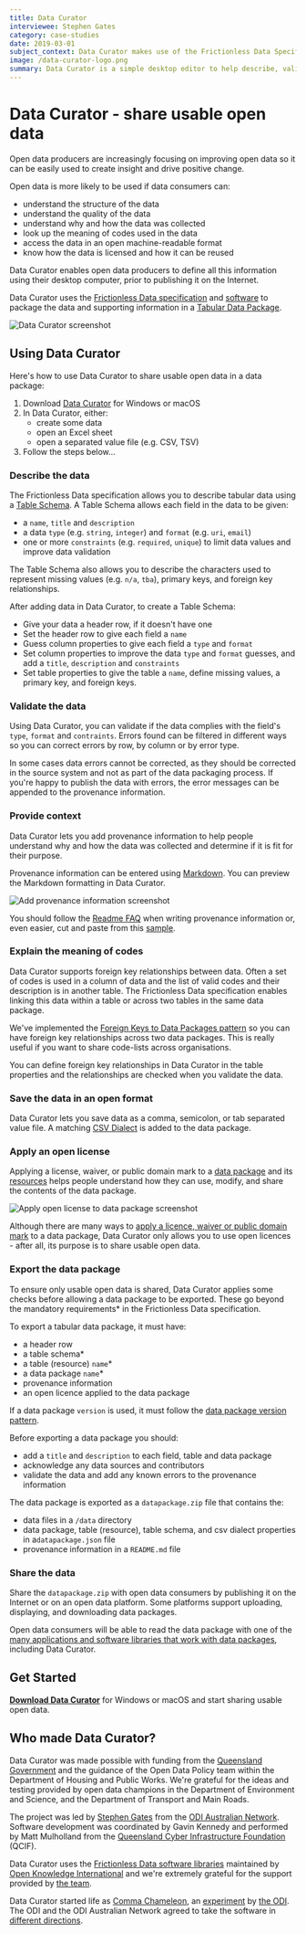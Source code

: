 ```yaml
---
title: Data Curator
interviewee: Stephen Gates
category: case-studies
date: 2019-03-01
subject_context: Data Curator makes use of the Frictionless Data Specifications to allow users to define information about their data using their desktop computer, prior to publishing it on the Internet
image: /data-curator-logo.png
summary: Data Curator is a simple desktop editor to help describe, validate, and share usable open data.
---
```


# Data Curator - share usable open data

Open data producers are increasingly focusing on improving open data so  it can be easily used to create insight and drive positive change.

Open data is more likely to be used if data consumers can:

-   understand the structure of the data
-   understand the quality of the data
-   understand why and how the data was collected
-   look up the meaning of codes used in the data
-   access the data in an open machine-readable format
-   know how the data is licensed and how it can be reused

Data Curator enables open data producers to define all this information using their desktop computer, prior to publishing it on the Internet.

Data Curator uses the [Frictionless Data specification](/specs/) and [software](/software/ "Frictionless Data platforms, applications, and software libraries") to package the data and supporting information in a [Tabular Data Package](/specs/tabular-data-package/ "Tabular Data Package specification").

![Data Curator screenshot](./data-curator.png)

## Using Data Curator

Here's how to use Data Curator to share usable open data in a data package:

1. Download [Data Curator](https://github.com/ODIQueensland/data-curator/releases/latest "Download Data Curator for Windows or macOS") for Windows or macOS
2. In Data Curator, either:
   - create some data
   - open an Excel sheet
   - open a separated value file (e.g. CSV, TSV)
4. Follow the steps below...

### Describe the data

The Frictionless Data specification allows you to describe tabular data using a [Table Schema](/specs/table-schema/ "Table Schema specification").  A Table Schema allows each field in the data to be given:
- a `name`, `title` and `description`
- a data `type` (e.g. `string`, `integer`) and `format` (e.g. `uri`, `email`) 
- one or more `constraints` (e.g. `required`, `unique`) to limit data values and improve data validation

The Table Schema also allows you to describe the characters used to represent missing values (e.g. `n/a`, `tba`), primary keys, and foreign key relationships.

After adding data in Data Curator, to create a Table Schema:

- Give your data a header row, if it doesn't have one
- Set the header row to give each field a `name`
- Guess column properties to give each field a  `type` and `format`
- Set column properties to improve the data `type` and `format` guesses, and add a `title`, `description` and `constraints` 
- Set table properties to give the table a `name`,  define missing values, a primary key, and foreign keys.

### Validate the data

Using Data Curator, you can validate if the data complies with the field's `type`, `format` and `contraints`. Errors found can be filtered in different ways so you can correct errors by row, by column or by error type. 

In some cases data errors cannot be corrected, as they should be corrected in the source system and not as part of the data packaging process. If you're happy to publish the data with errors, the error messages can be appended to the provenance information.

### Provide context

Data Curator lets you add provenance information to help people understand why and how the data was collected and determine if it is fit for their purpose. 

Provenance information can be entered using [Markdown](http://commonmark.org "Markdown specification"). You can preview the Markdown formatting in Data Curator.  

![Add provenance information screenshot](./data-curator-2.png)

You should follow the [Readme FAQ](/docs/publish-faq/#readme "Publishing Data Packages - FAQ") when writing provenance information or, even easier, cut and paste from this [sample](https://github.com/ODIQueensland/data-curator/blob/develop/test/features/tools/sample-provenance-information.md "Sample Provenance Information Markdown file on GitHub").

### Explain the meaning of codes

Data Curator supports foreign key relationships between data. Often a set of codes is used in a column of data and the list of valid codes and their description is in another table. The Frictionless Data specification enables linking this data within a table or across two tables in the same data package. 

We've implemented the [Foreign Keys to Data Packages pattern](/specs/patterns/#table-schema:-foreign-keys-to-data-packages "The Foreign Keys to Data Packages pattern") so you can have foreign key relationships across two data packages. This is really useful if you want to share code-lists across organisations.

You can define foreign key relationships in Data Curator in the table properties and the relationships are checked when you validate the data.

### Save the data in an open format

Data Curator lets you save data as a comma, semicolon, or tab separated value file. A matching [CSV Dialect](/specs/csv-dialect/ "The CSV Dialect specification") is added to the data package.

### Apply an open license 

Applying a license, waiver, or public domain mark to a [data package](/specs/data-package/#licenses "The licenses property in the Data Package specification") and its [resources](/specs/data-resource/#optional-properties "The licenses property in the Data Resource specification") helps people understand how they can use, modify, and share the contents of the data package.

![Apply open license to data package screenshot](./data-curator-3.png)

Although there are many ways to [apply a licence, waiver or public domain mark](/docs/applying-licenses/ "Guide to applying licenses, waivers or public domain marks to data packages") to a data package, Data Curator only allows you to use open licences - after all, its purpose is to share usable open data.

### Export the data package

To ensure only usable open data is shared, Data Curator applies some checks before allowing a data package to be exported. These go beyond the mandatory requirements* in the Frictionless Data specification.

To export a tabular data package, it must have:
- a header row
- a table schema*
- a table (resource) `name`*
- a data package `name`*
- provenance information
- an open licence applied to the data package

If a data package `version` is used, it must follow the [data package version pattern](/specs/patterns/#data-package-version "Data Package Version pattern").

Before exporting a data package you should:
- add a `title` and `description` to each field, table and data package
- acknowledge any data sources and contributors
- validate the data and add any known errors to the provenance information

The data package is exported as a `datapackage.zip` file that contains the:

- data files in a `/data` directory
- data package, table (resource), table schema, and csv dialect properties in a`datapackage.json` file
- provenance information in a `README.md` file 

### Share the data

Share the `datapackage.zip` with open data consumers by publishing it on the Internet or on an open data platform. Some platforms support uploading, displaying, and downloading data packages.

Open data consumers will be able to read the data package with one of the [many applications and software libraries that work with data packages](/software/ "Frictionless Data platforms, applications, and software libraries"), including Data Curator.

## Get Started

**[Download Data Curator](https://github.com/ODIQueensland/data-curator/releases/latest "Download Data Curator for Windows or macOS")** for Windows or macOS and start sharing usable open data.

## Who made Data Curator?

Data Curator was made possible with funding from  the [Queensland Government](https://www.qld.gov.au) and the guidance of the Open Data Policy team within the Department of Housing and Public Works. We're grateful for the ideas and testing provided by open data champions in the  Department of Environment and Science, and the  Department of Transport and Main Roads. 

The project was led by [Stephen Gates](https://theodi.org.au/stephen-gates/) from the [ODI Australian Network](https://theodi.org.au). Software development was coordinated by Gavin Kennedy and performed by Matt Mulholland from the [Queensland Cyber Infrastructure Foundation](https://www.qcif.edu.au) (QCIF).

Data Curator uses the [Frictionless Data software libraries](/software/) maintained by [Open Knowledge International](https://okfn.org) and we're extremely grateful for the support provided by [the team](https://github.com/orgs/frictionlessdata/teams/core/members).

Data Curator started life as [Comma Chameleon](http://comma-chameleon.io "Comma Chameleon - A desktop CSV editor for data publishers
"), an [experiment](https://youtu.be/wIIw0cTeUG0 "Stuart Harrison explains Comma Chameleon at CSVConf") by [the ODI](https://theodi.org "The Open Data Institute"). The ODI and the ODI Australian Network agreed to take the software in [different directions](https://theodi.org/article/odi-toolbox-application-experiments-from-comma-chameleon-to-data-curator/ "Stephen Fortune explains why Data Curator is a fork of Comma Chameleon").
